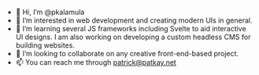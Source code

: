 - 👋 Hi, I’m @pkalamula
- 👀 I’m interested in web development and creating modern UIs in general.
- 🌱 I’m learning several JS frameworks including Svelte to aid interactive UI designs. I am also working on developing a custom headless CMS for building websites.
- 💞️ I’m looking to collaborate on any creative front-end-based project.
- 📫 You can reach me through patrick@patkay.net

<!---
pkalamula/pkalamula is a ✨ special ✨ repository because its `README.md` (this file) appears on your GitHub profile.
You can click the Preview link to take a look at your changes.
--->
